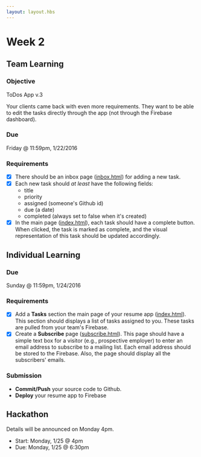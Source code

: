 ```yaml
---
layout: layout.hbs
---
```


# Week 2

## Team Learning

### Objective

ToDos App v.3

Your clients came back with even more requirements. They want to be able
to edit the tasks directly through the app (not through the Firebase dashboard).

### Due

Friday @ 11:59pm, 1/22/2016

### Requirements

* [x] There should be an inbox page ([inbox.html](/apps/todos/inbox.html)) for adding a
new task.
* [x] Each new task should _at least_ have the following fields:
  - title
  - priority
  - assigned (someone's Github id)
  - due (a date)
  - completed (always set to false when it's created)
* [x] In the main page ([index.html](/apps.todos/index.html)), each task should have a complete button. When clicked,
the task is marked as complete, and the visual representation of this task should be updated
accordingly.

## Individual Learning

### Due

Sunday @ 11:59pm, 1/24/2016

### Requirements

* [x] Add a __Tasks__ section the main page of your resume app ([index.html](/apps/resume/index.html)).
This section should displays a list of tasks assigned to you. These tasks are pulled from your team's Firebase.
* [x] Create a __Subscribe__ page ([subscribe.html](/apps/resume/subscribe.html)).
This page should have a simple text box for a visitor (e.g., prospective employer)
to enter an email  address to subscribe to a mailing list. Each email address should
be stored to the Firebase. Also, the page should display all the subscribers' emails.

### Submission

* __Commit/Push__ your source code to Github.
* __Deploy__ your resume app to Firebase

## Hackathon

Details will be announced on Monday 4pm.

* Start: Monday, 1/25 @ 4pm
* Due: Monday, 1/25 @ 6:30pm

